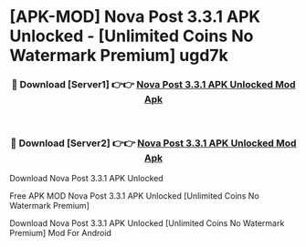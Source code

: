 # [APK-MOD] Nova Post 3.3.1 APK Unlocked - [Unlimited Coins No Watermark Premium] ugd7k



<div align="center">
<h3>🔴 Download [Server1] 👉👉 <a href="https://momento.my/?title=Nova_Post_3.3.1_APK_Unlocked">Nova Post 3.3.1 APK Unlocked Mod Apk</a></h3><br>

<h3>🔴 Download [Server2] 👉👉 <a href="https://momento.my/?title=Nova_Post_3.3.1_APK_Unlocked">Nova Post 3.3.1 APK Unlocked Mod Apk</a></h3>
</div>



Download Nova Post 3.3.1 APK Unlocked 

Free APK MOD Nova Post 3.3.1 APK Unlocked [Unlimited Coins No Watermark Premium]

Download Nova Post 3.3.1 APK Unlocked [Unlimited Coins No Watermark Premium] Mod For Android
